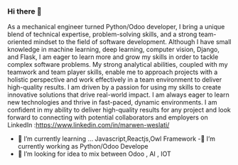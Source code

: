 ### Hi there 👋
As a mechanical engineer turned Python/Odoo developer, I bring a unique blend of technical expertise, problem-solving skills, and a strong team-oriented mindset to the field of software development. Although I have small knowledge in machine learning, deep learning, computer vision, Django, and Flask, I am eager to learn more and grow my skills in order to tackle complex software problems. My strong analytical abilities, coupled with my teamwork and team player skills, enable me to approach projects with a holistic perspective and work effectively in a team environment to deliver high-quality results. I am driven by a passion for using my skills to create innovative solutions that drive real-world impact. I am always eager to learn new technologies and thrive in fast-paced, dynamic environments. I am confident in my ability to deliver high-quality results for any project and look forward to connecting with potential collaborators and employers on LinkedIn :https://www.linkedin.com/in/marwen-weslati/
- 🌱 I’m currently learning ... Javascript,Reactjs,Owl Framework 
-🔭 I’m currently working as Python/Odoo Develope
- 🤔 I’m looking for idea to mix between Odoo , AI , IOT 
<!--
**Marwen-93/Marwen-93** is a ✨ _special_ ✨ repository because its `README.md` (this file) appears on your GitHub profile.

Here are some ideas to get you started:

- 🔭 I’m currently working on ...
- 👯 I’m looking to collaborate on ...
- 🤔 I’m looking for help with ...
- 💬 Ask me about ...
- 📫 How to reach me: ...
- 😄 Pronouns: ...
- ⚡ Fun fact: ...
-->
